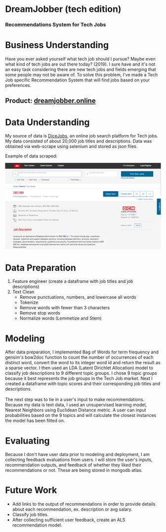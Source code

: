 # DreamJobber (tech edition)
### Recommendations System for Tech Jobs


# Business Understanding
Have you ever asked yourself what tech job should I pursue? Maybe even what kind of tech jobs are out there today? (2019). I sure have and it's not an easy task considering there are new tech jobs and fields emerging that some people may not be aware of. To solve this problem, I've made a Tech Job specific Recommendation System that will find jobs based on your preferences. 

## Product: <a href="http://www.dreamjobber.online/" rel="nofollow">dreamjobber.online</a>

# Data Understanding
My source of data is <a href="http://www.dice.com">DiceJobs</a>, an online job search platform for Tech jobs. 
My data consisted of about 20,000 job titles and descriptions. Data was obtained via web-scrape using selenium and stored as json files. 

Example of data scraped:

![Alt text](images/dice.png?raw=true "Title")


# Data Preparation
1. Feature engineer (create a dataframe with job titles and job descriptions)
2. Text Clean 
    - Remove punctuations, numbers, and lowercase all words
    - Tokenize
    - Remove words with fewer than 3 characters
    - Remove stop words
    - Normalize words (Lemmetize and Stem)


# Modeling
After data preparation, I implemented Bag of Words for term frequency and gensim's bow2doc function to count the number of occurrences of each distinct word, convert the word to its integer word id and return the result as a sparse vector. I then used an LDA (Latent Dirichlet Allocation) model to classify job descriptions to 9 different topic groups. I chose 9 topic groups because it best represents the job groups in the Tech Job market. Next I created a dataframe with topic scores and their corresponding job titles and descriptions. <br />
<br />
The next step was to tie in a user's input to make recommendations. Because my data is text data, I used an unsupervised learning model, Nearest Neighbors using Euclidean Distance metric. A user can input probabilities based on the 9 topics and will calculate the closest instances the model has been fitted on. 

# Evaluating
Because I don't have user data prior to modeling and deployment, I am collecting feedback evaluations from users. I will store the user's inputs, recommendation outputs, and feedback of whether they liked their recommendations or not. These are being stored in mongodb atlas. 


# Future Work
- Add links to the output of recommendations in order to provide details about each recommendation, ex.    description or avg salary. 
- Classify job titles.
- After collecting sufficient user feedback, create an ALS recommendation model.